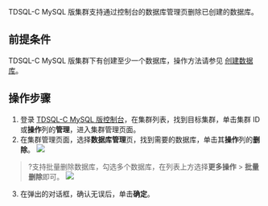 TDSQL-C MySQL 版集群支持通过控制台的数据库管理页删除已创建的数据库。

## 前提条件
TDSQL-C MySQL 版集群下有创建至少一个数据库，操作方法请参见 [创建数据库](https://intl.cloud.tencent.com/document/product/1098/44606)。

## 操作步骤
1. 登录 [TDSQL-C MySQL 版控制台](https://console.cloud.tencent.com/cynosdb)，在集群列表，找到目标集群，单击集群 ID 或**操作**列的**管理**，进入集群管理页面。
2. 在集群管理页面，选择**数据库管理**页，找到需要的数据库，单击其**操作**列的**删除**。
![](https://staticintl.cloudcachetci.com/yehe/backend-news/hL8U515_45.png)
>?支持批量删除数据库，勾选多个数据库，在列表上方选择**更多操作** > **批量删除**即可。
>![](https://staticintl.cloudcachetci.com/yehe/backend-news/Hbn3627_46.png)
3. 在弹出的对话框，确认无误后，单击**确定**。

